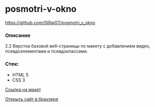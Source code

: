 # posmotri-v-okno

https://github.com/StRaiGT/posmotri_v_okno

### Описание
2.2 Верстка базовой веб-страницы по макету с добавлением видео, псевдоэлементами и псевдоклассами.

### Стек:
- HTML 5
- CSS 3

[Ссылка на макет](https://www.figma.com/file/QHcvX1RsUI89CulRB7HLk6/%234-%D0%9F%D0%BE%D1%81%D0%BC%D0%BE%D1%82%D1%80%D0%B8-%D0%B2-%D0%BE%D0%BA%D0%BD%D0%BE?node-id=0%3A1&mode=dev)

[Открыть сайт в браузере](https://straigt.github.io/posmotri_v_okno/)
